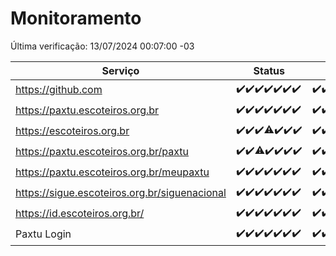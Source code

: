 # Monitoramento

Última verificação: 13/07/2024 00:07:00 -03

|Serviço|Status|Últimas 24h|
|---|---|---|
|https://github.com|<span title="2024-07-06: OK=24">✔️</span><span title="2024-07-07: OK=23">✔️</span><span title="2024-07-08: OK=24">✔️</span><span title="2024-07-09: OK=24">✔️</span><span title="2024-07-10: OK=24">✔️</span><span title="2024-07-11: OK=24">✔️</span><span title="2024-07-12: OK=3">✔️</span>|<span title="12/07/2024 00:09:00 -03 : 200">✔️</span><span title="12/07/2024 01:08:00 -03 : 200">✔️</span><span title="12/07/2024 02:07:00 -03 : 200">✔️</span><span title="12/07/2024 03:10:00 -03 : 200">✔️</span><span title="12/07/2024 04:08:00 -03 : 200">✔️</span><span title="12/07/2024 05:10:00 -03 : 200">✔️</span><span title="12/07/2024 06:07:00 -03 : 200">✔️</span><span title="12/07/2024 07:07:00 -03 : 200">✔️</span><span title="12/07/2024 08:06:00 -03 : 200">✔️</span><span title="12/07/2024 09:13:00 -03 : 200">✔️</span><span title="12/07/2024 10:10:00 -03 : 200">✔️</span><span title="12/07/2024 11:07:00 -03 : 200">✔️</span><span title="12/07/2024 12:07:00 -03 : 200">✔️</span><span title="12/07/2024 13:09:00 -03 : 200">✔️</span><span title="12/07/2024 14:06:00 -03 : 200">✔️</span><span title="12/07/2024 15:08:00 -03 : 200">✔️</span><span title="12/07/2024 16:05:00 -03 : 200">✔️</span><span title="12/07/2024 17:07:00 -03 : 200">✔️</span><span title="12/07/2024 18:07:00 -03 : 200">✔️</span><span title="12/07/2024 19:06:00 -03 : 200">✔️</span><span title="12/07/2024 20:06:00 -03 : 200">✔️</span><span title="12/07/2024 21:34:00 -03 : 200">✔️</span><span title="12/07/2024 22:55:00 -03 : 200">✔️</span><span title="12/07/2024 23:26:00 -03 : 200">✔️</span><span title="13/07/2024 00:07:00 -03 : 200">✔️</span>|
|https://paxtu.escoteiros.org.br|<span title="2024-07-06: OK=24">✔️</span><span title="2024-07-07: OK=23">✔️</span><span title="2024-07-08: OK=24">✔️</span><span title="2024-07-09: OK=24">✔️</span><span title="2024-07-10: OK=24">✔️</span><span title="2024-07-11: OK=24">✔️</span><span title="2024-07-12: OK=3">✔️</span>|<span title="12/07/2024 00:09:00 -03 : 200">✔️</span><span title="12/07/2024 01:08:00 -03 : 200">✔️</span><span title="12/07/2024 02:07:00 -03 : 200">✔️</span><span title="12/07/2024 03:10:00 -03 : 200">✔️</span><span title="12/07/2024 04:08:00 -03 : 200">✔️</span><span title="12/07/2024 05:10:00 -03 : 200">✔️</span><span title="12/07/2024 06:07:00 -03 : 200">✔️</span><span title="12/07/2024 07:07:00 -03 : 200">✔️</span><span title="12/07/2024 08:06:00 -03 : 200">✔️</span><span title="12/07/2024 09:13:00 -03 : 200">✔️</span><span title="12/07/2024 10:10:00 -03 : 200">✔️</span><span title="12/07/2024 11:07:00 -03 : 200">✔️</span><span title="12/07/2024 12:07:00 -03 : 200">✔️</span><span title="12/07/2024 13:09:00 -03 : 200">✔️</span><span title="12/07/2024 14:06:00 -03 : 0">❌</span><span title="12/07/2024 15:08:00 -03 : 200">✔️</span><span title="12/07/2024 16:05:00 -03 : 200">✔️</span><span title="12/07/2024 17:07:00 -03 : 200">✔️</span><span title="12/07/2024 18:07:00 -03 : 200">✔️</span><span title="12/07/2024 19:06:00 -03 : 200">✔️</span><span title="12/07/2024 20:06:00 -03 : 200">✔️</span><span title="12/07/2024 21:34:00 -03 : 200">✔️</span><span title="12/07/2024 22:55:00 -03 : 200">✔️</span><span title="12/07/2024 23:26:00 -03 : 200">✔️</span><span title="13/07/2024 00:07:00 -03 : 200">✔️</span>|
|https://escoteiros.org.br|<span title="2024-07-06: OK=24">✔️</span><span title="2024-07-07: OK=23">✔️</span><span title="2024-07-08: OK=24">✔️</span><span title="2024-07-09: OK=22, Falhas=2">⚠️</span><span title="2024-07-10: OK=24">✔️</span><span title="2024-07-11: OK=24">✔️</span><span title="2024-07-12: OK=3">✔️</span>|<span title="12/07/2024 00:09:00 -03 : 200">✔️</span><span title="12/07/2024 01:08:00 -03 : 200">✔️</span><span title="12/07/2024 02:07:00 -03 : 200">✔️</span><span title="12/07/2024 03:10:00 -03 : 200">✔️</span><span title="12/07/2024 04:08:00 -03 : 200">✔️</span><span title="12/07/2024 05:10:00 -03 : 200">✔️</span><span title="12/07/2024 06:07:00 -03 : 200">✔️</span><span title="12/07/2024 07:07:00 -03 : 200">✔️</span><span title="12/07/2024 08:06:00 -03 : 200">✔️</span><span title="12/07/2024 09:13:00 -03 : 200">✔️</span><span title="12/07/2024 10:10:00 -03 : 200">✔️</span><span title="12/07/2024 11:07:00 -03 : 200">✔️</span><span title="12/07/2024 12:07:00 -03 : 200">✔️</span><span title="12/07/2024 13:09:00 -03 : 200">✔️</span><span title="12/07/2024 14:06:00 -03 : 200">✔️</span><span title="12/07/2024 15:08:00 -03 : 200">✔️</span><span title="12/07/2024 16:05:00 -03 : 200">✔️</span><span title="12/07/2024 17:07:00 -03 : 200">✔️</span><span title="12/07/2024 18:07:00 -03 : 200">✔️</span><span title="12/07/2024 19:06:00 -03 : 200">✔️</span><span title="12/07/2024 20:06:00 -03 : 200">✔️</span><span title="12/07/2024 21:34:00 -03 : 200">✔️</span><span title="12/07/2024 22:55:00 -03 : 200">✔️</span><span title="12/07/2024 23:26:00 -03 : 200">✔️</span><span title="13/07/2024 00:07:00 -03 : 200">✔️</span>|
|https://paxtu.escoteiros.org.br/paxtu|<span title="2024-07-06: OK=24">✔️</span><span title="2024-07-07: OK=23">✔️</span><span title="2024-07-08: OK=23, Falhas=1">⚠️</span><span title="2024-07-09: OK=24">✔️</span><span title="2024-07-10: OK=24">✔️</span><span title="2024-07-11: OK=24">✔️</span><span title="2024-07-12: OK=3">✔️</span>|<span title="12/07/2024 00:09:00 -03 : 200">✔️</span><span title="12/07/2024 01:08:00 -03 : 200">✔️</span><span title="12/07/2024 02:07:00 -03 : 200">✔️</span><span title="12/07/2024 03:10:00 -03 : 200">✔️</span><span title="12/07/2024 04:08:00 -03 : 200">✔️</span><span title="12/07/2024 05:10:00 -03 : 200">✔️</span><span title="12/07/2024 06:07:00 -03 : 200">✔️</span><span title="12/07/2024 07:07:00 -03 : 200">✔️</span><span title="12/07/2024 08:06:00 -03 : 200">✔️</span><span title="12/07/2024 09:13:00 -03 : 200">✔️</span><span title="12/07/2024 10:10:00 -03 : 200">✔️</span><span title="12/07/2024 11:07:00 -03 : 200">✔️</span><span title="12/07/2024 12:07:00 -03 : 200">✔️</span><span title="12/07/2024 13:09:00 -03 : 200">✔️</span><span title="12/07/2024 14:06:00 -03 : 200">✔️</span><span title="12/07/2024 15:08:00 -03 : 200">✔️</span><span title="12/07/2024 16:05:00 -03 : 200">✔️</span><span title="12/07/2024 17:07:00 -03 : 200">✔️</span><span title="12/07/2024 18:07:00 -03 : 200">✔️</span><span title="12/07/2024 19:06:00 -03 : 200">✔️</span><span title="12/07/2024 20:06:00 -03 : 200">✔️</span><span title="12/07/2024 21:34:00 -03 : 200">✔️</span><span title="12/07/2024 22:55:00 -03 : 200">✔️</span><span title="12/07/2024 23:26:00 -03 : 200">✔️</span><span title="13/07/2024 00:07:00 -03 : 200">✔️</span>|
|https://paxtu.escoteiros.org.br/meupaxtu|<span title="2024-07-06: OK=24">✔️</span><span title="2024-07-07: OK=23">✔️</span><span title="2024-07-08: OK=24">✔️</span><span title="2024-07-09: OK=24">✔️</span><span title="2024-07-10: OK=24">✔️</span><span title="2024-07-11: OK=24">✔️</span><span title="2024-07-12: OK=3">✔️</span>|<span title="12/07/2024 00:09:00 -03 : 200">✔️</span><span title="12/07/2024 01:08:00 -03 : 200">✔️</span><span title="12/07/2024 02:07:00 -03 : 200">✔️</span><span title="12/07/2024 03:10:00 -03 : 200">✔️</span><span title="12/07/2024 04:08:00 -03 : 200">✔️</span><span title="12/07/2024 05:10:00 -03 : 200">✔️</span><span title="12/07/2024 06:07:00 -03 : 200">✔️</span><span title="12/07/2024 07:07:00 -03 : 200">✔️</span><span title="12/07/2024 08:06:00 -03 : 200">✔️</span><span title="12/07/2024 09:13:00 -03 : 200">✔️</span><span title="12/07/2024 10:10:00 -03 : 200">✔️</span><span title="12/07/2024 11:07:00 -03 : 200">✔️</span><span title="12/07/2024 12:07:00 -03 : 200">✔️</span><span title="12/07/2024 13:09:00 -03 : 200">✔️</span><span title="12/07/2024 14:06:00 -03 : 200">✔️</span><span title="12/07/2024 15:08:00 -03 : 200">✔️</span><span title="12/07/2024 16:05:00 -03 : 200">✔️</span><span title="12/07/2024 17:07:00 -03 : 200">✔️</span><span title="12/07/2024 18:07:00 -03 : 200">✔️</span><span title="12/07/2024 19:06:00 -03 : 200">✔️</span><span title="12/07/2024 20:06:00 -03 : 200">✔️</span><span title="12/07/2024 21:34:00 -03 : 200">✔️</span><span title="12/07/2024 22:55:00 -03 : 200">✔️</span><span title="12/07/2024 23:26:00 -03 : 200">✔️</span><span title="13/07/2024 00:07:00 -03 : 200">✔️</span>|
|https://sigue.escoteiros.org.br/siguenacional|<span title="2024-07-06: OK=24">✔️</span><span title="2024-07-07: OK=23">✔️</span><span title="2024-07-08: OK=24">✔️</span><span title="2024-07-09: OK=24">✔️</span><span title="2024-07-10: OK=24">✔️</span><span title="2024-07-11: OK=24">✔️</span><span title="2024-07-12: OK=3">✔️</span>|<span title="12/07/2024 00:09:00 -03 : 200">✔️</span><span title="12/07/2024 01:08:00 -03 : 200">✔️</span><span title="12/07/2024 02:07:00 -03 : 200">✔️</span><span title="12/07/2024 03:10:00 -03 : 200">✔️</span><span title="12/07/2024 04:08:00 -03 : 200">✔️</span><span title="12/07/2024 05:10:00 -03 : 200">✔️</span><span title="12/07/2024 06:07:00 -03 : 200">✔️</span><span title="12/07/2024 07:07:00 -03 : 200">✔️</span><span title="12/07/2024 08:06:00 -03 : 200">✔️</span><span title="12/07/2024 09:13:00 -03 : 200">✔️</span><span title="12/07/2024 10:10:00 -03 : 200">✔️</span><span title="12/07/2024 11:07:00 -03 : 200">✔️</span><span title="12/07/2024 12:07:00 -03 : 200">✔️</span><span title="12/07/2024 13:09:00 -03 : 200">✔️</span><span title="12/07/2024 14:06:00 -03 : 200">✔️</span><span title="12/07/2024 15:08:00 -03 : 200">✔️</span><span title="12/07/2024 16:05:00 -03 : 200">✔️</span><span title="12/07/2024 17:07:00 -03 : 200">✔️</span><span title="12/07/2024 18:07:00 -03 : 200">✔️</span><span title="12/07/2024 19:06:00 -03 : 200">✔️</span><span title="12/07/2024 20:06:00 -03 : 200">✔️</span><span title="12/07/2024 21:34:00 -03 : 200">✔️</span><span title="12/07/2024 22:55:00 -03 : 200">✔️</span><span title="12/07/2024 23:26:00 -03 : 200">✔️</span><span title="13/07/2024 00:07:00 -03 : 200">✔️</span>|
|https://id.escoteiros.org.br/|<span title="2024-07-06: OK=24">✔️</span><span title="2024-07-07: OK=23">✔️</span><span title="2024-07-08: OK=24">✔️</span><span title="2024-07-09: OK=24">✔️</span><span title="2024-07-10: OK=24">✔️</span><span title="2024-07-11: OK=24">✔️</span><span title="2024-07-12: OK=3">✔️</span>|<span title="12/07/2024 00:09:00 -03 : 200">✔️</span><span title="12/07/2024 01:08:00 -03 : 200">✔️</span><span title="12/07/2024 02:07:00 -03 : 200">✔️</span><span title="12/07/2024 03:10:00 -03 : 200">✔️</span><span title="12/07/2024 04:08:00 -03 : 200">✔️</span><span title="12/07/2024 05:10:00 -03 : 200">✔️</span><span title="12/07/2024 06:07:00 -03 : 200">✔️</span><span title="12/07/2024 07:07:00 -03 : 200">✔️</span><span title="12/07/2024 08:06:00 -03 : 200">✔️</span><span title="12/07/2024 09:13:00 -03 : 200">✔️</span><span title="12/07/2024 10:10:00 -03 : 200">✔️</span><span title="12/07/2024 11:07:00 -03 : 200">✔️</span><span title="12/07/2024 12:07:00 -03 : 200">✔️</span><span title="12/07/2024 13:09:00 -03 : 200">✔️</span><span title="12/07/2024 14:06:00 -03 : 200">✔️</span><span title="12/07/2024 15:08:00 -03 : 200">✔️</span><span title="12/07/2024 16:05:00 -03 : 200">✔️</span><span title="12/07/2024 17:07:00 -03 : 200">✔️</span><span title="12/07/2024 18:07:00 -03 : 200">✔️</span><span title="12/07/2024 19:06:00 -03 : 200">✔️</span><span title="12/07/2024 20:06:00 -03 : 200">✔️</span><span title="12/07/2024 21:34:00 -03 : 200">✔️</span><span title="12/07/2024 22:55:00 -03 : 200">✔️</span><span title="12/07/2024 23:26:00 -03 : 200">✔️</span><span title="13/07/2024 00:07:00 -03 : 200">✔️</span>|
|Paxtu Login|<span title="2024-07-06: OK=24">✔️</span><span title="2024-07-07: OK=23">✔️</span><span title="2024-07-08: OK=24">✔️</span><span title="2024-07-09: OK=24">✔️</span><span title="2024-07-10: OK=24">✔️</span><span title="2024-07-11: OK=24">✔️</span><span title="2024-07-12: OK=3">✔️</span>|<span title="12/07/2024 00:09:00 -03 : 200">✔️</span><span title="12/07/2024 01:08:00 -03 : 200">✔️</span><span title="12/07/2024 02:07:00 -03 : 200">✔️</span><span title="12/07/2024 03:10:00 -03 : 200">✔️</span><span title="12/07/2024 04:08:00 -03 : 200">✔️</span><span title="12/07/2024 05:10:00 -03 : 200">✔️</span><span title="12/07/2024 06:07:00 -03 : 200">✔️</span><span title="12/07/2024 07:07:00 -03 : 200">✔️</span><span title="12/07/2024 08:06:00 -03 : 200">✔️</span><span title="12/07/2024 09:13:00 -03 : 200">✔️</span><span title="12/07/2024 10:10:00 -03 : 200">✔️</span><span title="12/07/2024 11:07:00 -03 : 200">✔️</span><span title="12/07/2024 12:07:00 -03 : 200">✔️</span><span title="12/07/2024 13:09:00 -03 : 200">✔️</span><span title="12/07/2024 14:06:00 -03 : 200">✔️</span><span title="12/07/2024 15:08:00 -03 : 200">✔️</span><span title="12/07/2024 16:05:00 -03 : 200">✔️</span><span title="12/07/2024 17:07:00 -03 : 200">✔️</span><span title="12/07/2024 18:07:00 -03 : 200">✔️</span><span title="12/07/2024 19:06:00 -03 : 200">✔️</span><span title="12/07/2024 20:06:00 -03 : 200">✔️</span><span title="12/07/2024 21:34:00 -03 : 200">✔️</span><span title="12/07/2024 22:55:00 -03 : 200">✔️</span><span title="12/07/2024 23:26:00 -03 : 200">✔️</span><span title="13/07/2024 00:07:00 -03 : 200">✔️</span>|
